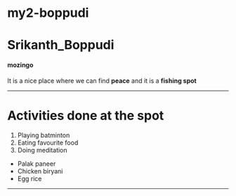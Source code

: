 # my2-boppudi
# Srikanth_Boppudi
#### mozingo
It is a nice place where we can find **peace** and it is a **fishing spot**
****
# Activities done at the spot 
1. Playing batminton
2. Eating favourite food
3. Doing meditation
* Palak paneer
* Chicken biryani
* Egg rice
****
